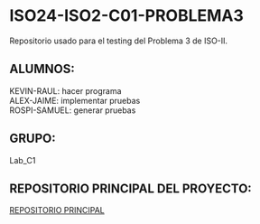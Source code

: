 # ISO24-ISO2-C01-PROBLEMA3

Repositorio usado para el testing del Problema 3 de ISO-II.  

## ALUMNOS:  
KEVIN-RAUL: hacer programa  
ALEX-JAIME: implementar pruebas  
ROSPI-SAMUEL: generar pruebas  

## GRUPO:  
Lab_C1

## REPOSITORIO PRINCIPAL DEL PROYECTO:
[REPOSITORIO PRINCIPAL](https://github.com/KevinRuedas183/ISO24-ISO2-C01.git)
